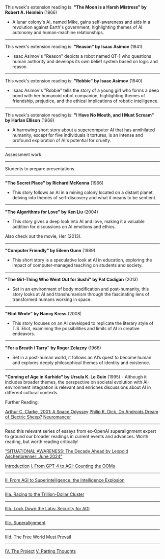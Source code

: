 This week's extension reading is:
**"The Moon is a Harsh Mistress" by Robert A. Heinlein** (1966)
   - A lunar colony's AI, named Mike, gains self-awareness and aids in a revolution against Earth's government, highlighting themes of AI autonomy and human-machine relationships.

<!-- Session 1 Activities Go Here -->
---
This week's extension reading is:
**"Reason" by Isaac Asimov** (1941)
   - Isaac Asimov's "Reason" depicts a robot named QT-1 who questions human authority and develops its own belief system based on logic and reason.

<!-- Session 2 Activities Go Here -->
---
This week's extension reading is:
**"Robbie" by Isaac Asimov** (1940)
   - Isaac Asimov's "Robbie" tells the story of a young girl who forms a deep bond with her humanoid robot companion, highlighting themes of friendship, prejudice, and the ethical implications of robotic intelligence.

<!-- Session 3 Activities Go Here -->
---
This week's extension reading is:
**"I Have No Mouth, and I Must Scream" by Harlan Ellison** (1968)
   - A harrowing short story about a supercomputer AI that has annihilated humanity, except for five individuals it tortures, is an intense and profound exploration of AI's potential for cruelty.

<!-- Session 4 Activities Go Here -->
---
Assessment work
<!-- Session 5 Activities Go Here -->
---
Students to prepare presentations.
<!-- Session 6 Activities Go Here -->
---
**"The Secret Place" by Richard McKenna** (1966)
   - This story follows an AI in a mining colony located on a distant planet, delving into themes of self-discovery and what it means to be sentient.
<!-- Session 7 Activities Go Here -->
---
**"The Algorithms for Love" by Ken Liu** (2004)
   - This story gives a deep look into AI and love, making it a valuable addition for discussions on AI emotions and ethics.

Also check out the movie, Her (2013).

<!-- Session 8 Activities Go Here -->
---
**"Computer Friendly" by Eileen Gunn** (1989)
   - This short story is a speculative look at AI in education, exploring the impact of computer-managed teaching on students and society.
<!-- Session 9 Activities Go Here -->
---
**"The Girl-Thing Who Went Out for Sushi" by Pat Cadigan** (2013)
<!-- Session 10 Activities Go Here -->
   - Set in an environment of body modification and post-humanity, this story looks at AI and transhumanism through the fascinating lens of transformed humans working in space.
---
**"Eliot Wrote" by Nancy Kress** (2008)
   - This story focuses on an AI developed to replicate the literary style of T.S. Eliot, examining the possibilities and limits of AI in creative endeavors.
<!-- Session 11 Activities Go Here -->
---
**"For a Breath I Tarry" by Roger Zelazny** (1966)
   - Set in a post-human world, it follows an AI’s quest to become human and explores deeply philosophical themes of identity and existence.
<!-- Session 12 Activities Go Here -->
---
**"Coming of Age in Karhide" by Ursula K. Le Guin** (1995)
    - Although it includes broader themes, the perspective on societal evolution with AI-environment integration is relevant and enriches discussions about AI in different cultural contexts.

Further Reading:

[Arthur C. Clarke, 2001: A Space Odyssey](https://www.goodreads.com/book/show/70535.2001?ref=nav_sb_ss_1_20)
[Philip K. Dick, Do Androids Dream of Electric Sheep?](https://www.goodreads.com/book/show/36402034-do-androids-dream-of-electric-sheep?from_search=true&from_srp=true&qid=MOgdPJZLho&rank=1)
[Neuromancer](https://www.goodreads.com/book/show/6088007-neuromancer?ref=rae_0)

<!-- Session 13 Activities Go Here -->
---
Read this relevant series of essays from ex-OpenAI superalignment expert to ground our broader readings in current events and advances. Worth reading, but worth reading critically!

["SITUATIONAL AWARENESS: The Decade Ahead by Leopold Aschenbrenner, June 2024"](https://situational-awareness.ai/)

[Introduction](https://situational-awareness.ai/)
[I. From GPT-4 to AGI: Counting the OOMs](https://situational-awareness.ai/from-gpt-4-to-agi/)
<!-- Session 14 Activities Go Here -->
---
[II. From AGI to Superintelligence: the Intelligence Explosion](https://situational-awareness.ai/from-agi-to-superintelligence/)

<!-- Session 15 Activities Go Here -->
---
[IIIa. Racing to the Trillion-Dollar Cluster](https://situational-awareness.ai/racing-to-the-trillion-dollar-cluster/)

<!-- Session 16 Activities Go Here -->
---
[IIIb. Lock Down the Labs: Security for AGI](https://situational-awareness.ai/lock-down-the-labs/)

<!-- Session 17 Activities Go Here -->
---
[IIIc. Superalignment](https://situational-awareness.ai/superalignment/)

<!-- Session 18 Activities Go Here -->
---
[IIId. The Free World Must Prevail](https://situational-awareness.ai/the-free-world-must-prevail/)

<!-- Session 19 Activities Go Here -->
---
[IV. The Project](https://situational-awareness.ai/the-project/)
[V. Parting Thoughts](https://situational-awareness.ai/parting-thoughts/)
<!-- Session 20 Activities Go Here -->